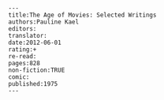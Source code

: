 
    ---
    title:The Age of Movies: Selected Writings
    authors:Pauline Kael
    editors:
    translator:
    date:2012-06-01
    rating:+
    re-read:
    pages:828
    non-fiction:TRUE
    comic:
    published:1975
    ---

    